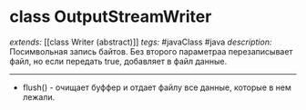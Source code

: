 # class OutputStreamWriter
*extends:* [[class Writer (abstract)]]
*tegs:* #javaClass #java
*description:* Посимвольная запись байтов. Без второго параметраа перезаписывает файл, но если передать true, добавляет в файл данные.

---
- flush() - очищает буффер и отдает файлу все данные, которые в нем лежали.